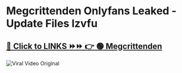 
 # Megcrittenden Onlyfans Leaked - Update Files lzvfu

## <h2><a href="https://clipsfans.com/Megcrittenden&ref=git">🔗 Click to LINKS ⏩⏩ 👉 🟢 Megcrittenden </a></h2>

<a href="https://clipsfans.com/Megcrittenden&ref=git" rel="nofollow" data-target="animated-image.originalLink"><img src="https://i.ibb.co.com/xMMVF88/686577567.gif" alt="Viral Video Original" style="max-width: 100%; display: inline-block;" data-target="animated-image.originalImage"></a>

